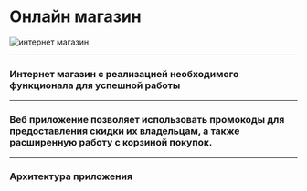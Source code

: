 # Онлайн магазин
![интернет магазин](https://alterainvest.ru/upload/iblock/61e/61e61fcf487d2e07681e433456c2cfb5.jpg)
___
### Интернет магазин с реализацией необходимого функционала для успешной работы
___
### Веб приложение позволяет использовать промокоды для предоставления скидки их владельцам, а также расширенную работу с корзиной покупок.
___
### Архитектура приложения
